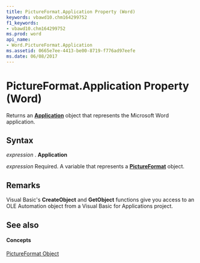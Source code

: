 ```yaml
---
title: PictureFormat.Application Property (Word)
keywords: vbawd10.chm164299752
f1_keywords:
- vbawd10.chm164299752
ms.prod: word
api_name:
- Word.PictureFormat.Application
ms.assetid: 0665e7ee-4413-be00-8719-f776ad97eefe
ms.date: 06/08/2017
---
```



# PictureFormat.Application Property (Word)

Returns an  **[Application](Word.Application.md)** object that represents the Microsoft Word application.


## Syntax

 _expression_ . **Application**

 _expression_ Required. A variable that represents a **[PictureFormat](Word.PictureFormat.md)** object.


## Remarks

Visual Basic's  **CreateObject** and **GetObject** functions give you access to an OLE Automation object from a Visual Basic for Applications project.


## See also


#### Concepts


[PictureFormat Object](Word.PictureFormat.md)

